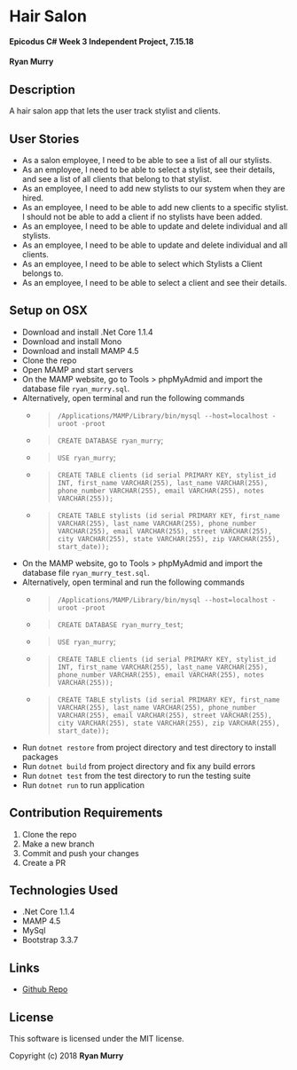 # Hair Salon

#### Epicodus C# Week 3 Independent Project, 7.15.18

#### Ryan Murry

## Description

A hair salon app that lets the user track stylist and clients.

## User Stories

* As a salon employee, I need to be able to see a list of all our stylists.
* As an employee, I need to be able to select a stylist, see their details, and see a list of all clients that belong to that stylist.
* As an employee, I need to add new stylists to our system when they are hired.
* As an employee, I need to be able to add new clients to a specific stylist. I should not be able to add a client if no stylists have been added.
* As an employee, I need to be able to update and delete individual and all stylists.
* As an employee, I need to be able to update and delete individual and all clients.
* As an employee, I need to be able to select which Stylists a Client belongs to.
* As an employee, I need to be able to select a client and see their details.

## Setup on OSX
* Download and install .Net Core 1.1.4
* Download and install Mono
* Download and install MAMP 4.5
* Clone the repo
* Open MAMP and start servers
* On the MAMP website, go to Tools > phpMyAdmid and import the database file `ryan_murry.sql`.
* Alternatively, open terminal and run the following commands
    * > `/Applications/MAMP/Library/bin/mysql --host=localhost -uroot -proot`
    * > `CREATE DATABASE ryan_murry`;
    * > `USE ryan_murry`;
    * > `CREATE TABLE clients (id serial PRIMARY KEY, stylist_id INT, first_name VARCHAR(255), last_name VARCHAR(255), phone_number VARCHAR(255), email VARCHAR(255), notes VARCHAR(255));`
    * > `CREATE TABLE stylists (id serial PRIMARY KEY, first_name VARCHAR(255), last_name VARCHAR(255), phone_number VARCHAR(255), email VARCHAR(255), street VARCHAR(255), city VARCHAR(255), state VARCHAR(255), zip VARCHAR(255), start_date));`
* On the MAMP website, go to Tools > phpMyAdmid and import the database file `ryan_murry_test.sql`.
* Alternatively, open terminal and run the following commands
    * > `/Applications/MAMP/Library/bin/mysql --host=localhost -uroot -proot`
    * > `CREATE DATABASE ryan_murry_test`;
    * > `USE ryan_murry`;
    * > `CREATE TABLE clients (id serial PRIMARY KEY, stylist_id INT, first_name VARCHAR(255), last_name VARCHAR(255), phone_number VARCHAR(255), email VARCHAR(255), notes VARCHAR(255));`
    * > `CREATE TABLE stylists (id serial PRIMARY KEY, first_name VARCHAR(255), last_name VARCHAR(255), phone_number VARCHAR(255), email VARCHAR(255), street VARCHAR(255), city VARCHAR(255), state VARCHAR(255), zip VARCHAR(255), start_date));`
* Run `dotnet restore` from project directory and test directory to install packages
* Run `dotnet build` from project directory and fix any build errors
* Run `dotnet test` from the test directory to run the testing suite
* Run `dotnet run` to run application

## Contribution Requirements

1. Clone the repo
1. Make a new branch
1. Commit and push your changes
1. Create a PR

## Technologies Used

* .Net Core 1.1.4
* MAMP 4.5
* MySql
* Bootstrap 3.3.7

## Links

* [Github Repo](https://github.com/ryanjmurry/hair-salon)

## License

This software is licensed under the MIT license.

Copyright (c) 2018 **Ryan Murry**
